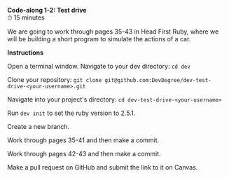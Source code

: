 **Code-along 1-2: Test drive**<br/>
⏱ 15 minutes

We are going to work through pages 35-43 in Head First Ruby, where we will be building a short program to simulate the actions of a car.

**Instructions**

Open a terminal window.
Navigate to your dev directory:
`cd dev`

Clone your repository:
`git clone git@github.com:DevDegree/dev-test-drive-<your-username>.git`

Navigate into your project's directory:
`cd dev-test-drive-<your-username>`

Run `dev init` to set the ruby version to 2.5.1.

Create a new branch.

Work through pages 35-41 and then make a commit.

Work through pages 42-43 and then make a commit.

Make a pull request on GitHub and submit the link to it on Canvas.
